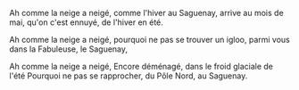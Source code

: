 Ah comme la neige a neigé,
comme l'hiver au Saguenay,
arrive au mois de mai,
qu'on c'est ennuyé,
de l'hiver en été.

Ah comme la neige a neigé,
pourquoi ne pas se trouver un igloo,
parmi vous
dans la Fabuleuse, le Saguenay,

Ah comme la neige a neigé,
Encore déménagé,
dans le froid glaciale de l'été
Pourquoi ne pas se rapprocher,
du Pôle Nord, au Saguenay.
